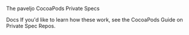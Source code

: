
The paveljo CocoaPods Private Specs

Docs
If you'd like to learn how these work, see the CocoaPods Guide on Private Spec Repos.
